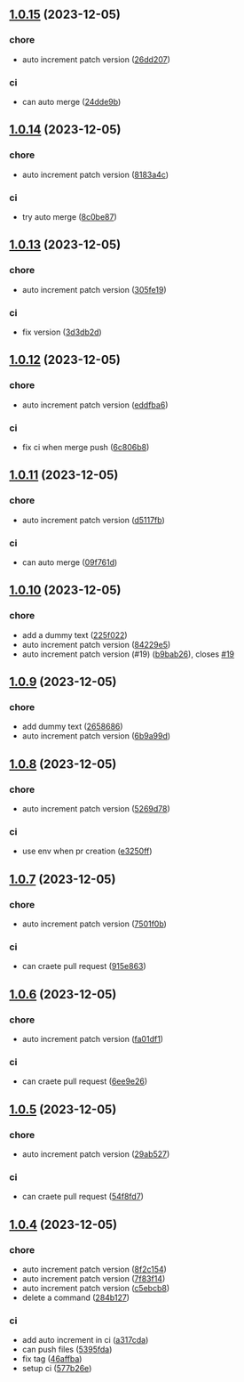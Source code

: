 ## [1.0.15](https://github.com/kkkaoru/gitflow-changesets/compare/v1.0.14...v1.0.15) (2023-12-05)


### chore

* auto increment patch version ([26dd207](https://github.com/kkkaoru/gitflow-changesets/commit/26dd207c2a44f65386459867756d676fd2b114bb))

### ci

* can auto merge ([24dde9b](https://github.com/kkkaoru/gitflow-changesets/commit/24dde9b94dc59e8083012ad5fc8fabbed7864078))



## [1.0.14](https://github.com/kkkaoru/gitflow-changesets/compare/v1.0.13...v1.0.14) (2023-12-05)


### chore

* auto increment patch version ([8183a4c](https://github.com/kkkaoru/gitflow-changesets/commit/8183a4c393dd20c05bf8bb7bd910f579b9bd993b))

### ci

* try auto merge ([8c0be87](https://github.com/kkkaoru/gitflow-changesets/commit/8c0be8783f5da56c907e987ddf30370c85723410))



## [1.0.13](https://github.com/kkkaoru/gitflow-changesets/compare/v1.0.12...v1.0.13) (2023-12-05)


### chore

* auto increment patch version ([305fe19](https://github.com/kkkaoru/gitflow-changesets/commit/305fe19fe883bf07813036a1ee960e3f9a50cdae))

### ci

* fix version ([3d3db2d](https://github.com/kkkaoru/gitflow-changesets/commit/3d3db2dac0e80d8a0bb1c1f8087ee2588454897d))



## [1.0.12](https://github.com/kkkaoru/gitflow-changesets/compare/v1.0.11...v1.0.12) (2023-12-05)


### chore

* auto increment patch version ([eddfba6](https://github.com/kkkaoru/gitflow-changesets/commit/eddfba6e1913a6a6053cdf5c61543def9a5ec51a))

### ci

* fix ci when merge push ([6c806b8](https://github.com/kkkaoru/gitflow-changesets/commit/6c806b85b94a9be21064d1c85c9f9924ed037332))



## [1.0.11](https://github.com/kkkaoru/gitflow-changesets/compare/v1.0.10...v1.0.11) (2023-12-05)


### chore

* auto increment patch version ([d5117fb](https://github.com/kkkaoru/gitflow-changesets/commit/d5117fb0280ed7b15e35c99cabef70da6505da80))

### ci

* can auto merge ([09f761d](https://github.com/kkkaoru/gitflow-changesets/commit/09f761d5c34eb7cec211adee2ce7d9140183c790))



## [1.0.10](https://github.com/kkkaoru/gitflow-changesets/compare/v1.0.9...v1.0.10) (2023-12-05)


### chore

* add a dummy text ([225f022](https://github.com/kkkaoru/gitflow-changesets/commit/225f022026222b62da61539b2e3fc1ac9076b827))
* auto increment patch version ([84229e5](https://github.com/kkkaoru/gitflow-changesets/commit/84229e532d0acfbf3994773f87ccef684bdc43d5))
* auto increment patch version (#19) ([b9bab26](https://github.com/kkkaoru/gitflow-changesets/commit/b9bab26a92bb64b313c812613fdc1c725e5ca603)), closes [#19](https://github.com/kkkaoru/gitflow-changesets/issues/19)



## [1.0.9](https://github.com/kkkaoru/gitflow-changesets/compare/v1.0.8...v1.0.9) (2023-12-05)


### chore

* add dummy text ([2658686](https://github.com/kkkaoru/gitflow-changesets/commit/26586868889d0277fc5e80c538c57477c260e2c1))
* auto increment patch version ([6b9a99d](https://github.com/kkkaoru/gitflow-changesets/commit/6b9a99d8d73eaf21009eb31f298940450ef978b1))



## [1.0.8](https://github.com/kkkaoru/gitflow-changesets/compare/v1.0.7...v1.0.8) (2023-12-05)


### chore

* auto increment patch version ([5269d78](https://github.com/kkkaoru/gitflow-changesets/commit/5269d78e1ee4d9babb4c7a8c61f3fe02c3559f40))

### ci

* use env when pr creation ([e3250ff](https://github.com/kkkaoru/gitflow-changesets/commit/e3250ff1a7e1c9f751473a115f8e29c89a115fcf))



## [1.0.7](https://github.com/kkkaoru/gitflow-changesets/compare/v1.0.6...v1.0.7) (2023-12-05)


### chore

* auto increment patch version ([7501f0b](https://github.com/kkkaoru/gitflow-changesets/commit/7501f0b2d3b2c65b7a34bf9f461e0624f3706fe8))

### ci

* can craete pull request ([915e863](https://github.com/kkkaoru/gitflow-changesets/commit/915e8636f81fb09500c282bb2a27187fe833e231))



## [1.0.6](https://github.com/kkkaoru/gitflow-changesets/compare/v1.0.5...v1.0.6) (2023-12-05)


### chore

* auto increment patch version ([fa01df1](https://github.com/kkkaoru/gitflow-changesets/commit/fa01df163d8a5897eac24f756cbded5cb57ded10))

### ci

* can craete pull request ([6ee9e26](https://github.com/kkkaoru/gitflow-changesets/commit/6ee9e26e274c4cae04a67e234a5cb4d90674ead3))



## [1.0.5](https://github.com/kkkaoru/gitflow-changesets/compare/v1.0.4...v1.0.5) (2023-12-05)


### chore

* auto increment patch version ([29ab527](https://github.com/kkkaoru/gitflow-changesets/commit/29ab5279c619ff3ddefe68668d6229a38e17eb77))

### ci

* can craete pull request ([54f8fd7](https://github.com/kkkaoru/gitflow-changesets/commit/54f8fd7ba321e0aa53b031cbe8b2b58506efd9a6))



## [1.0.4](https://github.com/kkkaoru/gitflow-changesets/compare/v1.0.3...v1.0.4) (2023-12-05)


### chore

* auto increment patch version ([8f2c154](https://github.com/kkkaoru/gitflow-changesets/commit/8f2c1541d251f33530d67ab4cab4c12dc839f0b5))
* auto increment patch version ([7f83f14](https://github.com/kkkaoru/gitflow-changesets/commit/7f83f14134cccdd3c1fd6fce0b55c50e383e22f9))
* auto increment patch version ([c5ebcb8](https://github.com/kkkaoru/gitflow-changesets/commit/c5ebcb8f9df024c4799909ef32b8ee4f2c7c2b03))
* delete a command ([284b127](https://github.com/kkkaoru/gitflow-changesets/commit/284b1274321f83c61898f3b74d06f8bcdf018ab6))

### ci

* add auto increment in ci ([a317cda](https://github.com/kkkaoru/gitflow-changesets/commit/a317cdaca92a7ec2a8641ab2245ce14816a31fb6))
* can push files ([5395fda](https://github.com/kkkaoru/gitflow-changesets/commit/5395fda44b4fd4ece4d80d47dd92870a9011b840))
* fix tag ([46affba](https://github.com/kkkaoru/gitflow-changesets/commit/46affba11dd8ff929d029def7e69670f9752bd8b))
* setup ci ([577b26e](https://github.com/kkkaoru/gitflow-changesets/commit/577b26e312405153360722ae519b81cb2ae94cee))



